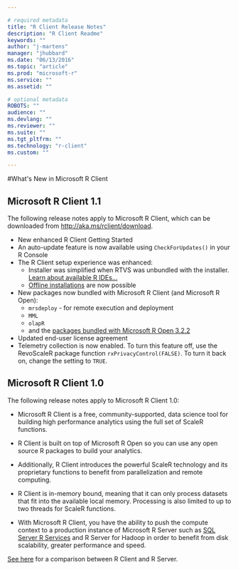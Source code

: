 ```yaml
---

# required metadata
title: "R Client Release Notes"
description: "R Client Readme"
keywords: ""
author: "j-martens"
manager: "jhubbard"
ms.date: "06/13/2016"
ms.topic: "article"
ms.prod: "microsoft-r"
ms.service: ""
ms.assetid: ""

# optional metadata
ROBOTS: ""
audience: ""
ms.devlang: ""
ms.reviewer: ""
ms.suite: ""
ms.tgt_pltfrm: ""
ms.technology: "r-client"
ms.custom: ""

---
```


#What's New in Microsoft R Client

## Microsoft R Client 1.1

The following release notes apply to Microsoft R Client, which can be downloaded from http://aka.ms/rclient/download.

+ New enhanced R Client Getting Started
+ An auto-update feature is now available using `CheckForUpdates()` in your R Console
+ The R Client setup experience was enhanced:
  + Installer was simplified when RTVS was unbundled with the installer. [Learn about available R IDEs...](../r-client-get-started.md#try-r-client)
  + [Offline installations](../r-client-get-started.md#installrclient) are now possible
+ New packages now bundled with Microsoft R Client (and Microsoft R Open):
  + `mrsdeploy` - for remote execution and deployment
  + `MML`
  + `olapR`
  + and the [packages bundled with Microsoft R Open 3.2.2](https://mran.microsoft.com/rro/installed/#enhance)
+ Updated end-user license agreement
+ Telemetry collection is now enabled. To turn this feature off, use the RevoScaleR package function `rxPrivacyControl(FALSE)`. To turn it back on, change the setting to `TRUE`.
 
## Microsoft R Client 1.0

The following release notes apply to Microsoft R Client 1.0:

+ Microsoft R Client is a free, community-supported, data science tool for building high performance analytics using the full set of ScaleR functions.  

+ R Client is built on top of Microsoft R Open so you can use any open source R packages to build your analytics. 

+ Additionally, R Client introduces the powerful ScaleR technology and its proprietary functions to benefit from parallelization and remote computing. 

+ R Client is in-memory bound, meaning that it can only process datasets that fit into the available local memory. Processing is also limited to up to two threads for ScaleR functions.

+ With Microsoft R Client, you have the ability to push the compute context to a production instance of Microsoft R Server such as [SQL Server R Services](https://msdn.microsoft.com/en-us/library/mt604845.aspx) and R Server for Hadoop in order to benefit from disk scalability, greater performance and speed. 

[See here](../index.md#compare-prods) for a comparison between R Client and R Server. 